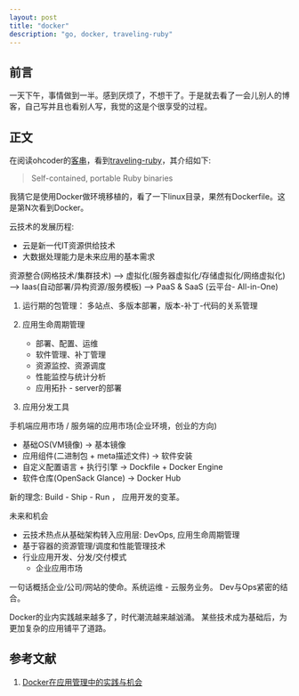 ```yaml
---
layout: post
title: "docker"
description: "go, docker, traveling-ruby"
---
```


## 前言

一天下午，事情做到一半。感到厌烦了，不想干了。于是就去看了一会儿别人的博客，自己写并且也看别人写，我觉的这是个很享受的过程。

## 正文

在阅读ohcoder的[客串](http://ohcoder.com/blog/2014/12/21/diary/)，看到[traveling-ruby](https://github.com/phusion/traveling-ruby)，其介绍如下: 

> Self-contained, portable Ruby binaries

我猜它是使用Docker做环境移植的，看了一下linux目录，果然有Dockerfile。这是第N次看到Docker。

云技术的发展历程: 

* 云是新一代IT资源供给技术
* 大数据处理能力是未来应用的基本需求

资源整合(网格技术/集群技术) --> 虚拟化(服务器虚拟化/存储虚拟化/网络虚拟化) --> Iaas(自动部署/异构资源/服务模板) --> PaaS & SaaS (云平台- All-in-One) 

1. 运行期的包管理： 多站点、多版本部署，版本-补丁-代码的关系管理

2. 应用生命周期管理
   
   - 部署、配置、运维
   - 软件管理、补丁管理
   - 资源监控、资源调度
   - 性能监控与统计分析
   - 应用拓扑 - server的部署

3. 应用分发工具

手机端应用市场 / 服务端的应用市场(企业环境，创业的方向) 

   - 基础OS(VM镜像)                     ->  基本镜像
   - 应用组件(二进制包 + meta描述文件)  ->  软件安装
   - 自定义配置语言 + 执行引擎          ->  Dockfile + Docker Engine
   - 软件仓库(OpenSack Glance)          ->  Docker Hub

新的理念: Build - Ship - Run ， 应用开发的变革。

未来和机会

* 云技术热点从基础架构转入应用层: DevOps, 应用生命周期管理
* 基于容器的资源管理/调度和性能管理技术
* 行业应用开发、分发/交付模式
  - 企业应用市场

一句话概括企业/公司/网站的使命。系统运维 - 云服务业务。 Dev与Ops紧密的结合。

Docker的业内实践越来越多了，时代潮流越来越汹涌。 某些技术成为基础后，为更加复杂的应用铺平了道路。

## 参考文献

1. [Docker在应用管理中的实践与机会](http://www.infoq.com/cn/presentations/practice-and-opportunity-of-docker-in-the-app-management)
